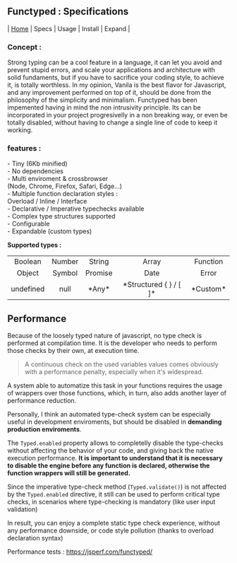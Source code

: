 <link rel="stylesheet" href="style.css">

## Functyped : Specifications

| [Home](./README.md) | Specs | Usage | Install | Expand |


<div id="cols" class="cols">
	<div class="">
       <h3>Concept :</h3>
    Strong typing can be a cool feature in a language, it can let you avoid and prevent stupid errors, and scale your applications and architecture with solid fundaments, but if you have to sacrifice your coding style, to achieve it, is totally worthless. In my opinion, Vanila is the best flavor for Javascript, and any improvement performed on top of it, should be done from the philosophy of the simplicity and minimalism. 
Functyped has been impemented having in mind the non intrusivity principle.  Its can be incorporated in your project progresivelly in a non breaking way, or even be totally disabled, without having to change a single line of code to keep it working. 
    </div>
	<div class="">
        <h3>features :</h3>
        - Tiny (6Kb minified)<br>
        - No dependencies<br>
        - Multi enviroment & crossbrowser 
        <div class="small-text">(Node, Chrome, Firefox, Safari, Edge...)</div>
        - Multiple function declaration styles : 
        <div class="small-text">Overload / Inline / Interface</div>
        - Declarative / Imperative typechecks available<br>
        - Complex type structures supported<br>
        - Configurable<br>
        - Expandable (custom types)<br>
    </div>
</div>



**Supported types :**

<table align="center">
    <tr>
        <td align="center">Boolean</td>
        <td align="center">Number</td>
        <td align="center">String</td>
        <td align="center">Array</td>
        <td align="center">Function</td>
    </tr>
    <tr>
        <td align="center">Object</td>
        <td align="center">Symbol</td>
        <td align="center">Promise</td>
        <td align="center">Date</td>
        <td align="center">Error</td>
    </tr>
    <tr>
        <td align="center">undefined</td>
        <td align="center">null</td>
        <td align="center">*Any* </td>
        <td align="center">*Structured { } / [ ]*</td>
        <td align="center">*Custom*</td>
    </tr>
</table>



## Performance


Because of the loosely typed nature of javascript, no type check is performed at compilation time. It is the developer who needs to perform those checks by their own, at execution time. 

> A continuous check on the used variables values comes obviously with a performance penalty, especially when it's widespread.

A system able to automatize this task in your functions requires the usage of wrappers over those functions, which, in turn, also adds another layer of performance reduction.

Personally, I think an automated type-check system can be especially useful in development enviroments, but should be disabled in **demanding production enviroments**.

The `Typed.enabled` property allows to completelly disable the type-checks without affecting the behavior of your code, and giving back the native execution performance. 
**It is important to understand that it is necessary to disable the engine before any function is declared, otherwise the function wrappers will still be generated.**

Since the imperative type-check method (`Typed.validate()`) is not affected by the `Typed.enabled` directive, it still can be used to perform critical type checks, in scenarios where type-checking is mandatory (like user input validation)

In result, you can enjoy a complete static type check experience, without any performance downside, or code style pollution (thanks to overload declaration syntax)

Performance tests : https://jsperf.com/functyped/